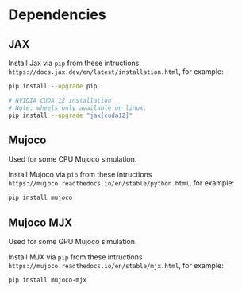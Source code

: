 # Dependencies

## JAX
Install Jax via ```pip``` from these intructions ```https://docs.jax.dev/en/latest/installation.html```, for example:
```bash
pip install --upgrade pip

# NVIDIA CUDA 12 installation
# Note: wheels only available on linux.
pip install --upgrade "jax[cuda12]"
```

## Mujoco
Used for some CPU Mujoco simulation.

Install Mujoco via ```pip``` from these intructions ```https://mujoco.readthedocs.io/en/stable/python.html```, for example:
```bash
pip install mujoco
```

## Mujoco MJX
Used for some GPU Mujoco simulation.

Install MJX via ```pip``` from these intructions ```https://mujoco.readthedocs.io/en/stable/mjx.html```, for example:
```bash
pip install mujoco-mjx
```
